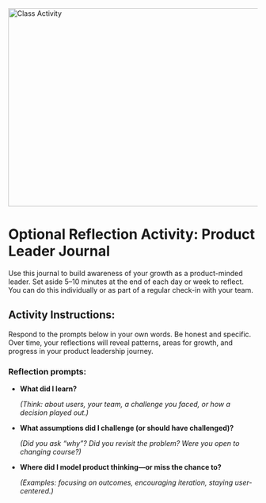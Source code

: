 <img width="1224" height="400" alt="Class Activity" src="https://github.com/user-attachments/assets/14787117-9ff9-484a-990c-a0bd7d13ee4f" />

# Optional Reflection Activity: Product Leader Journal 

Use this journal to build awareness of your growth as a product-minded leader. Set aside 5–10 minutes at the end of each day or week to reflect. You can do this individually or as part of a regular check-in with your team.

## Activity Instructions: 

Respond to the prompts below in your own words. Be honest and specific. Over time, your reflections will reveal patterns, areas for growth, and progress in your product leadership journey.

### Reflection prompts:

* **What did I learn?**

  *(Think: about users, your team, a challenge you faced, or how a decision played out.)*

* **What assumptions did I challenge (or should have challenged)?**

  *(Did you ask “why”? Did you revisit the problem? Were you open to changing course?)*

* **Where did I model product thinking—or miss the chance to?**

  *(Examples: focusing on outcomes, encouraging iteration, staying user-centered.)*


